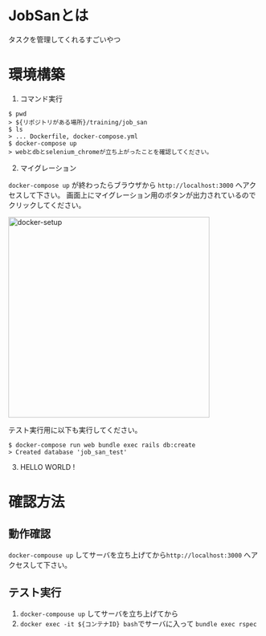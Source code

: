 # JobSanとは
タスクを管理してくれるすごいやつ

# 環境構築

1. コマンド実行
```
$ pwd
> ${リポジトリがある場所}/training/job_san
$ ls
> ... Dockerfile, docker-compose.yml
$ docker-compose up 
> webとdbとselenium_chromeが立ち上がったことを確認してください。
````

2. マイグレーション
   
`docker-compose up` が終わったらブラウザから `http://localhost:3000` へアクセスして下さい。
画面上にマイグレーション用のボタンが出力されているのでクリックしてください。

<img width="400" alt="docker-setup" src="docs/readme_images/docker_setup.png">

テスト実行用に以下も実行してください。
```
$ docker-compose run web bundle exec rails db:create
> Created database 'job_san_test'
```

3. HELLO WORLD !

# 確認方法

## 動作確認
`docker-compouse up` してサーバを立ち上げてから`http://localhost:3000` へアクセスして下さい。

## テスト実行
1. `docker-compouse up` してサーバを立ち上げてから
1. `docker exec -it ${コンテナID} bash`でサーバに入って `bundle exec rspec`
